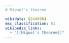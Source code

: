 ```yaml
---
# Miquel's theorem

wikidata: Q2449984
msc_classification: 51
wikipedia_links:
  - "[[Miquel's theorem]]"
---
```

